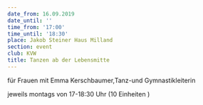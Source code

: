 ```yaml
---
date_from: 16.09.2019
date_until: ''
time_from: '17:00'
time_until: '18:30'
place: Jakob Steiner Haus Milland
section: event
club: KVW
title: Tanzen ab der Lebensmitte
---
```

für Frauen mit Emma Kerschbaumer,Tanz-und Gymnastikleiterin

jeweils montags von 17-18:30 Uhr (10 Einheiten )
